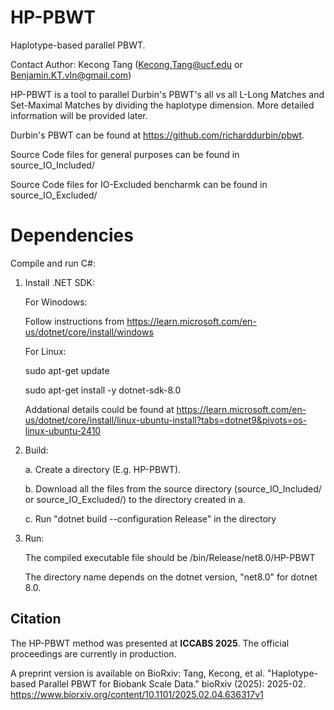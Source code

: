 # HP-PBWT
Haplotype-based parallel PBWT.

Contact Author: Kecong Tang (Kecong.Tang@ucf.edu or Benjamin.KT.vln@gmail.com)

HP-PBWT is a tool to parallel Durbin's PBWT's all vs all L-Long Matches and Set-Maximal Matches by dividing the haplotype dimension. More detailed information will be provided later.

Durbin's PBWT can be found at https://github.com/richarddurbin/pbwt.

Source Code files for general purposes can be found in source_IO_Included/ 

Source Code files for IO-Excluded bencharmk can be found in source_IO_Excluded/




# Dependencies

Compile and run C#:

1. Install .NET SDK:

   For Winodows:

   Follow instructions from https://learn.microsoft.com/en-us/dotnet/core/install/windows

   For Linux:
   
   sudo apt-get update
   
   sudo apt-get install -y dotnet-sdk-8.0
   
   Addational details could be found at https://learn.microsoft.com/en-us/dotnet/core/install/linux-ubuntu-install?tabs=dotnet9&pivots=os-linux-ubuntu-2410
   
3. Build:
 
   a. Create a directory (E.g. HP-PBWT).
   
   b. Download all the files from the source directory (source_IO_Included/ or source_IO_Excluded/) to the directory created in a.
   
   c. Run "dotnet build --configuration Release" in the directory
   
4. Run:
   
   The compiled executable file should be /bin/Release/net8.0/HP-PBWT
   
   The directory name depends on the dotnet version, "net8.0" for dotnet 8.0.
   
## Citation

The HP-PBWT method was presented at **ICCABS 2025**. The official proceedings are currently in production.  

A preprint version is available on BioRxiv:  Tang, Kecong, et al. "Haplotype-based Parallel PBWT for Biobank Scale Data." bioRxiv (2025): 2025-02.
https://www.biorxiv.org/content/10.1101/2025.02.04.636317v1
